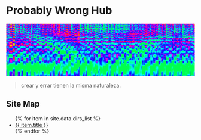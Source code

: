 # Probably Wrong Hub

![Spectrum Banner](/images/spectrum_banner.png)<br/>

> crear y errar tienen la misma naturaleza.

## Site Map

<ul>
   {% for item in site.data.dirs_list %}
      <li><a href="{{ item.url }}">{{ item.title }}</a></li>
   {% endfor %}
</ul>